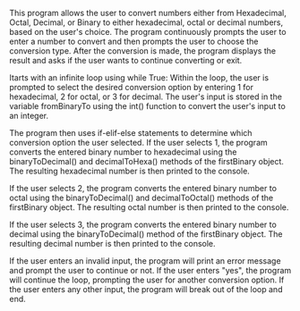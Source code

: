 This program allows the user to convert numbers either from Hexadecimal, Octal, Decimal, or Binary to either hexadecimal, 
octal or decimal numbers, based on the user's choice. The program continuously 
prompts the user to enter a number to convert and then prompts the user to choose the conversion type. 
After the conversion is made, the program displays the result and asks if the user wants to continue converting or exit.

Itarts with an infinite loop using while True:
Within the loop, the user is prompted to select the desired conversion option by entering 1 for hexadecimal, 
2 for octal, or 3 for decimal. The user's input is stored in the variable 
fromBinaryTo using the int() function to convert the user's input to an integer.

The program then uses if-elif-else statements to determine which conversion option the user selected. 
If the user selects 1, the program converts the entered binary number to hexadecimal using the 
binaryToDecimal() and decimalToHexa() methods of the firstBinary object. The resulting hexadecimal number is then printed to the console.

If the user selects 2, the program converts the entered binary number to octal using the binaryToDecimal() 
and decimalToOctal() methods of the firstBinary object. The resulting octal number is then printed to the console.

If the user selects 3, the program converts the entered binary number to decimal using the binaryToDecimal() 
method of the firstBinary object. The resulting decimal number is then printed to the console.

If the user enters an invalid input, the program will print an error message and prompt the user to continue or not. 
If the user enters "yes", the program will continue the loop, prompting the user for another conversion option. 
If the user enters any other input, the program will break out of the loop and end.
